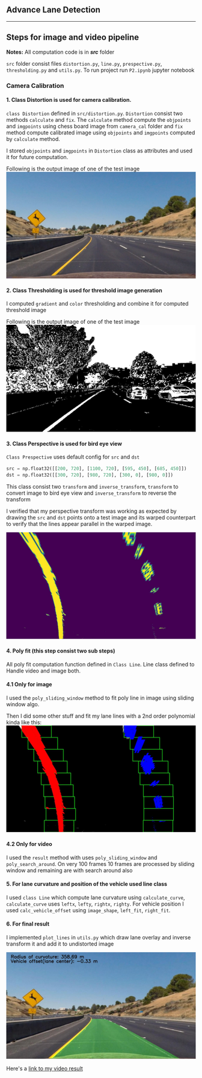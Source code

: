 ## Advance Lane Detection

[//]: # (Image References)

[image1]: ./output_images/calibrated_test2.jpg "Undistorted"
[image2]: ./output_images/threshold_calibrated_test6.jpg "Binary Example"
[image3]: ./output_images/bird_eye_calibrated_test2.jpg "Warp Example"
[image4]: ./output_images/sliding_window_calibrated_test2.jpg "Sliding Example"
[image5]: ./output_images/final_calibrated_test2.jpg "Output"

---
## Steps for image and video pipeline

**Notes:** All computation code is in ***src*** folder

`src` folder consist files `distortion.py`, `line.py`, `prespective.py`, `thresholding.py` and `utils.py`. 
To run project run `P2.ipynb` jupyter notebook

### Camera Calibration

#### 1. Class Distortion is used for camera calibration.

`class Distortion` defined in `src/distortion.py`. `Distortion` consist two methods `calculate` and `fix`. 
The `calculate` method compute the `objpoints` and `imgpoints` using chess board image from `camera_cal` folder and `fix`
method compute calibrated image using `objpoints` and `imgpoints` computed by `calculate` method.

I stored `objpoints` and `imgpoints` in `Distortion` class as attributes and used it for future computation. 

Following is the output image of one of the test image
![alt text][image1]

#### 2. Class Thresholding is used for threshold image generation

I computed `gradient` and `color` thresholding and combine it for computed threshold image  

Following is the output image of one of the test image
![alt text][image2]

#### 3. Class Perspective is used for bird eye view

`Class Prespective` uses default config for `src` and `dst`
```python
src = np.float32([[200, 720], [1100, 720], [595, 450], [685, 450]])
dst = np.float32([[300, 720], [980, 720], [300, 0], [980, 0]])
```
This class consist two `transform` and `inverse_transform`, `transform` to convert image to bird eye view and `inverse_transform` to reverse the transform

I verified that my perspective transform was working as expected by drawing the `src` and `dst` points onto a test image and its warped counterpart to verify that the lines appear parallel in the warped image.

![alt text][image3]

#### 4. Poly fit (this step consist two sub steps)

All poly fit computation function defined in `Class Line`. Line class defined to Handle video and image both.

#### 4.1 Only for image

I used the `poly_sliding_window` method to fit poly line in image using sliding window algo.

Then I did some other stuff and fit my lane lines with a 2nd order polynomial kinda like this:
![alt text][image4]

#### 4.2 Only for video

I used the `result` method with uses `poly_sliding_window` and `poly_search_around`. 
On very 100 frames 10 frames are processed by sliding window and remaining are with search around also

#### 5. For lane curvature and position of the vehicle used line class

I used `class Line` which compute lane curvature using `calculate_curve`, `calculate_curve` uses `leftx`, `lefty`, `rightx`, `righty`.
For vehicle position I used `calc_vehicle_offset` using `image_shape`, `left_fit`, `right_fit`.

#### 6. For final result

I implemented `plot_lines` in `utils.py` which draw lane overlay and inverse transform it and add it to undistorted image

![alt text][image5]

Here's a [link to my video result](./output_videos/project_video.mp4)
